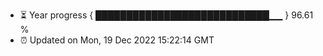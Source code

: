- ⏳ Year progress { ████████████████████████████▁▁ } 96.61 %
- ⏰ Updated on Mon, 19 Dec 2022 15:22:14 GMT

